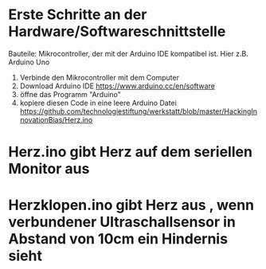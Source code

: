 # Erste Schritte an der Hardware/Softwareschnittstelle

Bauteile: Mikrocontroller, der mit der Arduino IDE kompatibel ist. Hier z.B. Arduino Uno

1. Verbinde den Mikrocontroller mit dem Computer
2. Download Arduino IDE https://www.arduino.cc/en/software
3. öffne das Programm "Arduino"
4. kopiere diesen Code in eine leere Arduino Datei https://github.com/technologiestiftung/werkstatt/blob/master/HackingInnovationBias/Herz.ino

# Herz.ino gibt Herz auf dem seriellen Monitor aus


# Herzklopen.ino gibt Herz aus , wenn verbundener Ultraschallsensor in Abstand von 10cm ein Hindernis sieht
